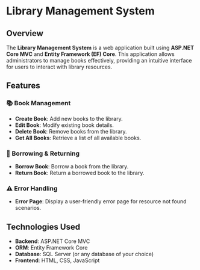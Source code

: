 # Library Management System


## Overview

The **Library Management System** is a web application built using **ASP.NET Core MVC** and **Entity Framework (EF) Core**. This application allows administrators to manage books effectively, providing an intuitive interface for users to interact with library resources. 

## Features

### 📚 Book Management
- **Create Book**: Add new books to the library.
- **Edit Book**: Modify existing book details.
- **Delete Book**: Remove books from the library.
- **Get All Books**: Retrieve a list of all available books.

### 📖 Borrowing & Returning
- **Borrow Book**: Borrow a book from the library.
- **Return Book**: Return a borrowed book to the library.

### ⚠️ Error Handling
- **Error Page**: Display a user-friendly error page for resource not found scenarios.

## Technologies Used
- **Backend**: ASP.NET Core MVC
- **ORM**: Entity Framework Core
- **Database**: SQL Server (or any database of your choice)
- **Frontend**: HTML, CSS, JavaScript
